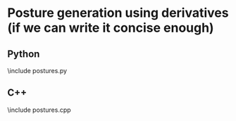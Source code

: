 # Posture generation using derivatives (if we can write it concise enough)

## Python
\include postures.py

## C++
\include postures.cpp
